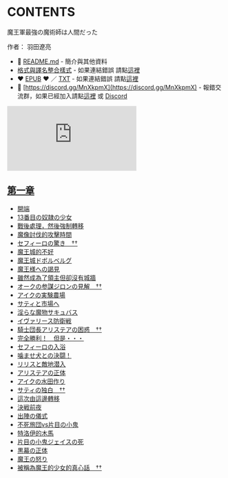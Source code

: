 # CONTENTS

魔王軍最強の魔術師は人間だった  

作者： 羽田遼亮  



- :closed_book: [README.md](README.md) - 簡介與其他資料
- [格式與譯名整合樣式](https://github.com/bluelovers/node-novel/blob/master/lib/locales/%E9%AD%94%E7%8E%8B%E8%BB%8D%E6%9C%80%E5%BC%B7%E3%81%AE%E9%AD%94%E8%A1%93%E5%B8%AB%E3%81%AF%E4%BA%BA%E9%96%93%E3%81%A0%E3%81%A3%E3%81%9F.ts) - 如果連結錯誤 請點[這裡](https://github.com/bluelovers/node-novel/blob/master/lib/locales/)
-  :heart: [EPUB](https://gitlab.com/demonovel/epub-txt/blob/master/syosetu/%E9%AD%94%E7%8E%8B%E8%BB%8D%E6%9C%80%E5%BC%B7%E3%81%AE%E9%AD%94%E8%A1%93%E5%B8%AB%E3%81%AF%E4%BA%BA%E9%96%93%E3%81%A0%E3%81%A3%E3%81%9F.epub) :heart:  ／ [TXT](https://gitlab.com/demonovel/epub-txt/blob/master/syosetu/out/%E9%AD%94%E7%8E%8B%E8%BB%8D%E6%9C%80%E5%BC%B7%E3%81%AE%E9%AD%94%E8%A1%93%E5%B8%AB%E3%81%AF%E4%BA%BA%E9%96%93%E3%81%A0%E3%81%A3%E3%81%9F.out.txt) - 如果連結錯誤 請點[這裡](https://gitlab.com/demonovel/epub-txt/blob/master/syosetu/)
- :mega: [https://discord.gg/MnXkpmX](https://discord.gg/MnXkpmX) - 報錯交流群，如果已經加入請點[這裡](https://discordapp.com/channels/467794087769014273/467794088285175809) 或 [Discord](https://discordapp.com/channels/@me)


![導航目錄](https://chart.apis.google.com/chart?cht=qr&chs=150x150&chl=https://gitlab.com/novel-group/txt-source/blob/master/syosetu/魔王軍最強の魔術師は人間だった/導航目錄.md "導航目錄")




## [第一章](00000_%E7%AC%AC%E4%B8%80%E7%AB%A0)

- [開端](00000_%E7%AC%AC%E4%B8%80%E7%AB%A0/00010_%E9%96%8B%E7%AB%AF.txt)
- [13番目の奴隷の少女](00000_%E7%AC%AC%E4%B8%80%E7%AB%A0/00020_13%E7%95%AA%E7%9B%AE%E3%81%AE%E5%A5%B4%E9%9A%B7%E3%81%AE%E5%B0%91%E5%A5%B3.txt)
- [戰後處理，然後強制轉移](00000_%E7%AC%AC%E4%B8%80%E7%AB%A0/00030_%E6%88%B0%E5%BE%8C%E8%99%95%E7%90%86%EF%BC%8C%E7%84%B6%E5%BE%8C%E5%BC%B7%E5%88%B6%E8%BD%89%E7%A7%BB.txt)
- [魔像討伐的攻擊時間](00000_%E7%AC%AC%E4%B8%80%E7%AB%A0/00040_%E9%AD%94%E5%83%8F%E8%A8%8E%E4%BC%90%E7%9A%84%E6%94%BB%E6%93%8A%E6%99%82%E9%96%93.txt)
- [セフィーロの驚き　††](00000_%E7%AC%AC%E4%B8%80%E7%AB%A0/00050_%E3%82%BB%E3%83%95%E3%82%A3%E3%83%BC%E3%83%AD%E3%81%AE%E9%A9%9A%E3%81%8D%E3%80%80%E2%80%A0%E2%80%A0.txt)
- [魔王城的不好](00000_%E7%AC%AC%E4%B8%80%E7%AB%A0/00060_%E9%AD%94%E7%8E%8B%E5%9F%8E%E7%9A%84%E4%B8%8D%E5%A5%BD.txt)
- [魔王城ドボルベルグ](00000_%E7%AC%AC%E4%B8%80%E7%AB%A0/00070_%E9%AD%94%E7%8E%8B%E5%9F%8E%E3%83%89%E3%83%9C%E3%83%AB%E3%83%99%E3%83%AB%E3%82%B0.txt)
- [魔王様への謁見](00000_%E7%AC%AC%E4%B8%80%E7%AB%A0/00080_%E9%AD%94%E7%8E%8B%E6%A7%98%E3%81%B8%E3%81%AE%E8%AC%81%E8%A6%8B.txt)
- [雖然成為了領主但卻沒有城牆](00000_%E7%AC%AC%E4%B8%80%E7%AB%A0/00090_%E9%9B%96%E7%84%B6%E6%88%90%E7%82%BA%E4%BA%86%E9%A0%98%E4%B8%BB%E4%BD%86%E5%8D%BB%E6%B2%92%E6%9C%89%E5%9F%8E%E7%89%86.txt)
- [オークの参謀ジロンの見解　††](00000_%E7%AC%AC%E4%B8%80%E7%AB%A0/00100_%E3%82%AA%E3%83%BC%E3%82%AF%E3%81%AE%E5%8F%82%E8%AC%80%E3%82%B8%E3%83%AD%E3%83%B3%E3%81%AE%E8%A6%8B%E8%A7%A3%E3%80%80%E2%80%A0%E2%80%A0.txt)
- [アイクの実験農場](00000_%E7%AC%AC%E4%B8%80%E7%AB%A0/00110_%E3%82%A2%E3%82%A4%E3%82%AF%E3%81%AE%E5%AE%9F%E9%A8%93%E8%BE%B2%E5%A0%B4.txt)
- [サティと市場へ](00000_%E7%AC%AC%E4%B8%80%E7%AB%A0/00120_%E3%82%B5%E3%83%86%E3%82%A3%E3%81%A8%E5%B8%82%E5%A0%B4%E3%81%B8.txt)
- [淫らな魔物サキュバス](00000_%E7%AC%AC%E4%B8%80%E7%AB%A0/00130_%E6%B7%AB%E3%82%89%E3%81%AA%E9%AD%94%E7%89%A9%E3%82%B5%E3%82%AD%E3%83%A5%E3%83%90%E3%82%B9.txt)
- [イヴァリース防衛戦](00000_%E7%AC%AC%E4%B8%80%E7%AB%A0/00140_%E3%82%A4%E3%83%B4%E3%82%A1%E3%83%AA%E3%83%BC%E3%82%B9%E9%98%B2%E8%A1%9B%E6%88%A6.txt)
- [騎士団長アリステアの困惑　††](00000_%E7%AC%AC%E4%B8%80%E7%AB%A0/00150_%E9%A8%8E%E5%A3%AB%E5%9B%A3%E9%95%B7%E3%82%A2%E3%83%AA%E3%82%B9%E3%83%86%E3%82%A2%E3%81%AE%E5%9B%B0%E6%83%91%E3%80%80%E2%80%A0%E2%80%A0.txt)
- [完全勝利！　但是・・・](00000_%E7%AC%AC%E4%B8%80%E7%AB%A0/00160_%E5%AE%8C%E5%85%A8%E5%8B%9D%E5%88%A9%EF%BC%81%E3%80%80%E4%BD%86%E6%98%AF%E3%83%BB%E3%83%BB%E3%83%BB.txt)
- [セフィーロの入浴](00000_%E7%AC%AC%E4%B8%80%E7%AB%A0/00170_%E3%82%BB%E3%83%95%E3%82%A3%E3%83%BC%E3%83%AD%E3%81%AE%E5%85%A5%E6%B5%B4.txt)
- [噛ませ犬との決闘！](00000_%E7%AC%AC%E4%B8%80%E7%AB%A0/00180_%E5%99%9B%E3%81%BE%E3%81%9B%E7%8A%AC%E3%81%A8%E3%81%AE%E6%B1%BA%E9%97%98%EF%BC%81.txt)
- [リリスと敵地潜入](00000_%E7%AC%AC%E4%B8%80%E7%AB%A0/00190_%E3%83%AA%E3%83%AA%E3%82%B9%E3%81%A8%E6%95%B5%E5%9C%B0%E6%BD%9C%E5%85%A5.txt)
- [アリステアの正体](00000_%E7%AC%AC%E4%B8%80%E7%AB%A0/00200_%E3%82%A2%E3%83%AA%E3%82%B9%E3%83%86%E3%82%A2%E3%81%AE%E6%AD%A3%E4%BD%93.txt)
- [アイクの水田作り](00000_%E7%AC%AC%E4%B8%80%E7%AB%A0/00210_%E3%82%A2%E3%82%A4%E3%82%AF%E3%81%AE%E6%B0%B4%E7%94%B0%E4%BD%9C%E3%82%8A.txt)
- [サティの独白　††](00000_%E7%AC%AC%E4%B8%80%E7%AB%A0/00220_%E3%82%B5%E3%83%86%E3%82%A3%E3%81%AE%E7%8B%AC%E7%99%BD%E3%80%80%E2%80%A0%E2%80%A0.txt)
- [這次由這邊轉移](00000_%E7%AC%AC%E4%B8%80%E7%AB%A0/00230_%E9%80%99%E6%AC%A1%E7%94%B1%E9%80%99%E9%82%8A%E8%BD%89%E7%A7%BB.txt)
- [決戦前夜](00000_%E7%AC%AC%E4%B8%80%E7%AB%A0/00240_%E6%B1%BA%E6%88%A6%E5%89%8D%E5%A4%9C.txt)
- [出陣の儀式](00000_%E7%AC%AC%E4%B8%80%E7%AB%A0/00250_%E5%87%BA%E9%99%A3%E3%81%AE%E5%84%80%E5%BC%8F.txt)
- [不死旅団vs片目の小鬼](00000_%E7%AC%AC%E4%B8%80%E7%AB%A0/00260_%E4%B8%8D%E6%AD%BB%E6%97%85%E5%9B%A3vs%E7%89%87%E7%9B%AE%E3%81%AE%E5%B0%8F%E9%AC%BC.txt)
- [特洛伊的木馬](00000_%E7%AC%AC%E4%B8%80%E7%AB%A0/00270_%E7%89%B9%E6%B4%9B%E4%BC%8A%E7%9A%84%E6%9C%A8%E9%A6%AC.txt)
- [片目の小鬼ジェイスの死](00000_%E7%AC%AC%E4%B8%80%E7%AB%A0/00280_%E7%89%87%E7%9B%AE%E3%81%AE%E5%B0%8F%E9%AC%BC%E3%82%B8%E3%82%A7%E3%82%A4%E3%82%B9%E3%81%AE%E6%AD%BB.txt)
- [黒幕の正体](00000_%E7%AC%AC%E4%B8%80%E7%AB%A0/00290_%E9%BB%92%E5%B9%95%E3%81%AE%E6%AD%A3%E4%BD%93.txt)
- [魔王の怒り](00000_%E7%AC%AC%E4%B8%80%E7%AB%A0/00300_%E9%AD%94%E7%8E%8B%E3%81%AE%E6%80%92%E3%82%8A.txt)
- [被稱為魔王的少女的真心話　††](00000_%E7%AC%AC%E4%B8%80%E7%AB%A0/00310_%E8%A2%AB%E7%A8%B1%E7%82%BA%E9%AD%94%E7%8E%8B%E7%9A%84%E5%B0%91%E5%A5%B3%E7%9A%84%E7%9C%9F%E5%BF%83%E8%A9%B1%E3%80%80%E2%80%A0%E2%80%A0.txt)

